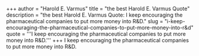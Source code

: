 +++
author = "Harold E. Varmus"
title = "the best Harold E. Varmus Quote"
description = "the best Harold E. Varmus Quote: I keep encouraging the pharmaceutical companies to put more money into R&D."
slug = "i-keep-encouraging-the-pharmaceutical-companies-to-put-more-money-into-r&d"
quote = '''I keep encouraging the pharmaceutical companies to put more money into R&D.'''
+++
I keep encouraging the pharmaceutical companies to put more money into R&D.
